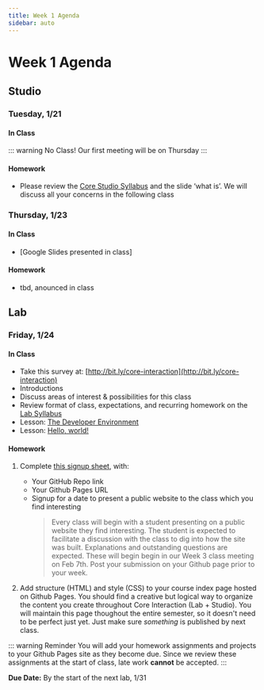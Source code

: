 ```yaml
---
title: Week 1 Agenda
sidebar: auto
---
```


# Week 1 Agenda

## Studio

### Tuesday, 1/21

#### In Class

::: warning No Class!
Our first meeting will be on Thursday
:::

#### Homework

- Please review the [Core Studio Syllabus](https://docs.google.com/document/d/1XQBXx3Gc_P6v2N2kIk0mE7eroxrw2ZCM2YnQQafcR_A/edit?usp=sharing) and the slide ‘what is’. We will discuss all your concerns in the following class

### Thursday, 1/23

#### In Class

- [Google Slides presented in class]

#### Homework

- tbd, anounced in class

## Lab

### Friday, 1/24

#### In Class

- Take this survey at: [http://bit.ly/core-interaction](http://bit.ly/core-interaction)
- Introductions
- Discuss areas of interest & possibilities for this class
- Review format of class, expectations, and recurring homework on the [Lab Syllabus](https://docs.google.com/document/d/1dDaj-eQHMSL0f148LS6eyfYv_7OLbUtjcrA9sm_sIes/edit?usp=sharing)
- Lesson: [The Developer Environment](../lessons/lab/lesson-1)
- Lesson: [Hello, world!](../lessons/lab/lesson-2-disabled)

#### Homework

1. Complete [this signup sheet](https://docs.google.com/spreadsheets/d/1ZLs2MEZhbOPJz6kPV7nZ0nnJnQ0087rqwlZyL0UbFCY/edit?usp=sharing), with:

   - Your GitHub Repo link
   - Your Github Pages URL
   - Signup for a date to present a public website to the class which you find interesting
     <blockquote>Every class will begin with a student presenting on a public website they find interesting. The student is expected to facilitate a discussion with the class to dig into how the site was built. Explanations and outstanding questions are expected. These will begin begin in our Week 3 class meeting on Feb 7th. Post your submission on your Github page prior to your week.</blockquote>

1. Add structure (HTML) and style (CSS) to your course index page hosted on Github Pages. You should find a creative but logical way to organize the content you create throughout Core Interaction (Lab + Studio). You will maintain this page thoughout the entire semester, so it doesn't need to be perfect just yet. Just make sure <i>_something_</i> is published by next class.

::: warning Reminder
You will add your homework assignments and projects to your Github Pages site as they become due. Since we review these assignments at the start of class, late work <b>cannot</b> be accepted.
:::

<b>Due Date:</b> By the start of the next lab, 1/31
